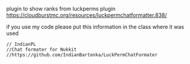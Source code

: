 plugin to show ranks from luckperms plugin
https://cloudburstmc.org/resources/luckpermchatformatter.838/

if you use my code please put this information in the class where it was used

    // IndianPL
    //Chat formater for Nukkit
    //https://github.com/IndianBartonka/LuckPermChatFormater
